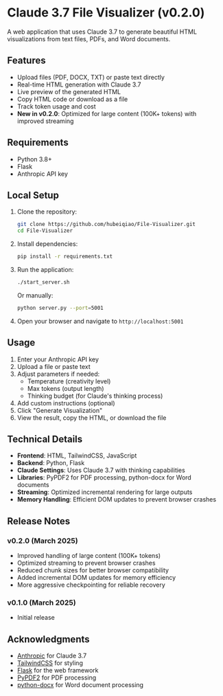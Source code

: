 # Claude 3.7 File Visualizer (v0.2.0)

A web application that uses Claude 3.7 to generate beautiful HTML visualizations from text files, PDFs, and Word documents.

## Features

- Upload files (PDF, DOCX, TXT) or paste text directly
- Real-time HTML generation with Claude 3.7
- Live preview of the generated HTML
- Copy HTML code or download as a file
- Track token usage and cost
- **New in v0.2.0**: Optimized for large content (100K+ tokens) with improved streaming

## Requirements

- Python 3.8+
- Flask
- Anthropic API key

## Local Setup

1. Clone the repository:
   ```bash
   git clone https://github.com/hubeiqiao/File-Visualizer.git
   cd File-Visualizer
   ```

2. Install dependencies:
   ```bash
   pip install -r requirements.txt
   ```

3. Run the application:
   ```bash
   ./start_server.sh
   ```
   
   Or manually:
   ```bash
   python server.py --port=5001
   ```

4. Open your browser and navigate to `http://localhost:5001`

## Usage

1. Enter your Anthropic API key
2. Upload a file or paste text
3. Adjust parameters if needed:
   - Temperature (creativity level)
   - Max tokens (output length)
   - Thinking budget (for Claude's thinking process)
4. Add custom instructions (optional)
5. Click "Generate Visualization"
6. View the result, copy the HTML, or download the file

## Technical Details

- **Frontend**: HTML, TailwindCSS, JavaScript
- **Backend**: Python, Flask
- **Claude Settings**: Uses Claude 3.7 with thinking capabilities
- **Libraries**: PyPDF2 for PDF processing, python-docx for Word documents
- **Streaming**: Optimized incremental rendering for large outputs
- **Memory Handling**: Efficient DOM updates to prevent browser crashes

## Release Notes

### v0.2.0 (March 2025)
- Improved handling of large content (100K+ tokens)
- Optimized streaming to prevent browser crashes
- Reduced chunk sizes for better browser compatibility
- Added incremental DOM updates for memory efficiency
- More aggressive checkpointing for reliable recovery

### v0.1.0 (March 2025)
- Initial release

## Acknowledgments

- [Anthropic](https://www.anthropic.com/) for Claude 3.7
- [TailwindCSS](https://tailwindcss.com/) for styling
- [Flask](https://flask.palletsprojects.com/) for the web framework
- [PyPDF2](https://pypi.org/project/PyPDF2/) for PDF processing
- [python-docx](https://python-docx.readthedocs.io/) for Word document processing 